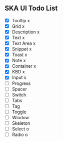 ## SKA UI Todo List

-   [x] Tooltip x
-   [x] Grid x
-   [x] Description x
-   [x] Text x
-   [x] Text Area x
-   [x] Snippet x
-   [x] Toast x
-   [x] Note x
-   [x] Container x
-   [x] KBD x
-   [x] Input x
-   [ ] Progress
-   [ ] Spacer
-   [ ] Switch
-   [ ] Tabs
-   [ ] Tag
-   [ ] Toggle
-   [ ] Window
-   [ ] Skeleton
-   [ ] Select o
-   [ ] Radio o
